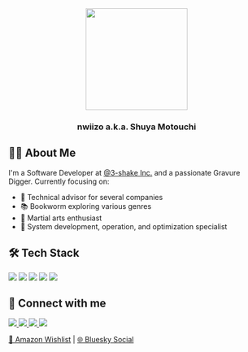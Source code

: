<div align="center">
  <img src="https://github.com/nwiizo.png" width="200" style="transition: all 0.7s ease-in-out;" onmouseover="this.style.transform='rotate(360deg) scale(1.2)'; this.style.animation='spin 4s linear infinite'" onmouseout="this.style.transform='rotate(0deg) scale(1)'; this.style.animation='none'" />
  
  <style>
    @keyframes spin {
      from {
        transform: rotate(0deg) scale(1.2);
      }
      to {
        transform: rotate(360deg) scale(1.2);
      }
    }
  </style>
  
  <h3>nwiizo a.k.a. Shuya Motouchi</h3>
</div>

## 👨‍💻 About Me

I'm a Software Developer at [@3-shake Inc.](https://3-shake.com/) and a passionate Gravure Digger. Currently focusing on:

- 💼 Technical advisor for several companies
- 📚 Bookworm exploring various genres
- 💪 Martial arts enthusiast
- 🔧 System development, operation, and optimization specialist

## 🛠 Tech Stack

<p>
  <img src="https://img.shields.io/badge/-Rust-000000?style=flat-square&logo=rust&logoColor=white" />
  <img src="https://img.shields.io/badge/-Golang-00ADD8?style=flat-square&logo=go&logoColor=white" />
  <img src="https://img.shields.io/badge/-Shell_Script-121011?style=flat-square&logo=gnu-bash&logoColor=white" />
  <img src="https://img.shields.io/badge/-Terraform-7B42BC?style=flat-square&logo=terraform&logoColor=white" />
  <img src="https://img.shields.io/badge/-Ansible-EE0000?style=flat-square&logo=ansible&logoColor=white" />
</p>

## 🔗 Connect with me

<p>
  <a href="https://twitter.com/nwiizo">
    <img src="https://img.shields.io/badge/-Twitter-1DA1F2?style=flat-square&logo=twitter&logoColor=white" />
  </a>
  <a href="https://github.com/nwiizo">
    <img src="https://img.shields.io/badge/-GitHub-181717?style=flat-square&logo=github&logoColor=white" />
  </a>
  <a href="https://speakerdeck.com/nwiizo">
    <img src="https://img.shields.io/badge/-SpeakerDeck-009287?style=flat-square&logo=speaker-deck&logoColor=white" />
  </a>
  <a href="http://syu-m-5151.hatenablog.com/">
    <img src="https://img.shields.io/badge/-Blog-2F3437?style=flat-square&logo=blogger&logoColor=white" />
  </a>
</p>

<div align="left">
  <a href="https://www.amazon.co.jp/registry/wishlist/1R5ZE9A1TGDZJ">🎁 Amazon Wishlist</a> | 
  <a href="https://bsky.app/profile/nwiizo.bsky.social">🌐 Bluesky Social</a>
</div>

